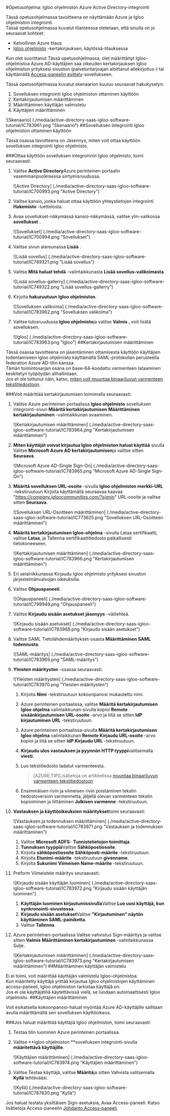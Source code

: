 <properties 
    pageTitle="Opetusohjelma: Azure Active Directory-integrointi Igloo ohjelmiston | Microsoft Azure" 
    description="Opettele käyttämään Igloo ohjelmiston Azure Active Directory-hakemistosta käyttöön kertakirjautumisen, automaattinen valmistelu ja lisää!" 
    services="active-directory" 
    authors="jeevansd"  
    documentationCenter="na" 
    manager="femila"/>
<tags 
    ms.service="active-directory" 
    ms.devlang="na" 
    ms.topic="article" 
    ms.tgt_pltfrm="na" 
    ms.workload="identity" 
    ms.date="10/20/2016" 
    ms.author="jeedes" />

#<a name="tutorial-azure-active-directory-integration-with-igloo-software"></a>Opetusohjelma: Igloo ohjelmiston Azure Active Directory-integrointi
  
Tässä opetusohjelmassa tavoitteena on näyttämään Azure ja Igloo ohjelmiston integrointi.  
Tässä opetusohjelmassa kuvatut tilanteessa oletetaan, että sinulla on jo seuraavat kohteet:

-   Kelvollinen Azure tilaus
-   [Igloo ohjelmisto](http://www.igloosoftware.com/) -kertakirjauksen, käytössä-tilauksessa
  
Kun olet suorittanut Tässä opetusohjelmassa, olet määrittänyt Igloo-ohjelmistoa Azure AD-käyttäjien saa oikeuden kertakirjauksen Igloo ohjelmiston yrityksesi sivuston (palveluntarjoajan aloittanut allekirjoitus-) tai käyttämällä [Access-paneelin esittely](active-directory-saas-access-panel-introduction.md)-sovellukseen.
  
Tässä opetusohjelmassa kuvatut skenaarion kuuluu seuraavat hakukyselyn:

1.  Sovelluksen integrointi Igloo ohjelmiston ottaminen käyttöön
2.  Kertakirjautumisen määrittäminen
3.  Määrittäminen käyttäjän valmistelu
4.  Käyttäjien määrittäminen

![Skenaario] (./media/active-directory-saas-igloo-software-tutorial/IC783961.png "Skenaario")
##<a name="enabling-the-application-integration-for-igloo-software"></a>Sovelluksen integrointi Igloo ohjelmiston ottaminen käyttöön
  
Tässä osassa tavoitteena on Jäsennys, miten voit ottaa käyttöön sovelluksen integrointi Igloo ohjelmisto.

###<a name="to-enable-the-application-integration-for-igloo-software-perform-the-following-steps"></a>Ottaa käyttöön sovelluksen integroinnin Igloo ohjelmisto, toimi seuraavasti:

1.  Valitse **Active Directory**Azure perinteinen portaalin vasemmanpuoleisessa siirtymisruudussa.

    ![Active Directory] (./media/active-directory-saas-igloo-software-tutorial/IC700993.png "Active Directory")

2.  Valitse kansio, jonka haluat ottaa käyttöön yhteystietojen integrointi **Hakemisto** -luettelosta.

3.  Avaa sovellukset-näkymässä kansio-näkymässä, valitse ylin-valikossa **sovellukset** .

    ![Sovellukset] (./media/active-directory-saas-igloo-software-tutorial/IC700994.png "Sovellukset")

4.  Valitse sivun alareunassa **Lisää** .

    ![Lisää sovellus] (./media/active-directory-saas-igloo-software-tutorial/IC749321.png "Lisää sovellus")

5.  Valitse **Mitä haluat tehdä** -valintaikkunasta **Lisää sovellus-valikoimasta**.

    ![Lisää sovellus-gallerry] (./media/active-directory-saas-igloo-software-tutorial/IC749322.png "Lisää sovellus-gallerry")

6.  Kirjoita **hakuruutuun** **Igloo ohjelmiston**.

    ![Sovelluksen valikoima] (./media/active-directory-saas-igloo-software-tutorial/IC783962.png "Sovelluksen valikoima")

7.  Valitse tulosruudussa **Igloo ohjelmisto**ja valitse **Valmis** , voit lisätä sovelluksen.

    ![Igloo] (./media/active-directory-saas-igloo-software-tutorial/IC783963.png "Igloo")
##<a name="configuring-single-sign-on"></a>Kertakirjautumisen määrittäminen
  
Tässä osassa tavoitteena on jäsentäminen ottamisesta käyttöön käyttäjien todentamiseen Igloo ohjelmisto käyttämällä SAML-protokollan perusteella federation Azure AD-tilin kanssa.  
Tämän toimintosarjan osana on base-64-koodattu varmenteen lataaminen keskitetyn työpöydän alihallintaan.  
Jos et ole tottunut näin, katso, [miten voit muuntaa binaariluvun varmenteen tekstitiedostoon](http://youtu.be/PlgrzUZ-Y1o).

###<a name="to-configure-single-sign-on-perform-the-following-steps"></a>Voit määrittää kertakirjautumisen toimimalla seuraavasti:

1.  Valitse Azure perinteinen portaalissa **Igloo ohjelmisto** sovelluksen integrointi-sivun **Määritä kertakirjautumisen** **Määrittäminen kertakirjautuminen** -valintaikkunan avaaminen.

    ![Kertakirjautumisen määrittäminen] (./media/active-directory-saas-igloo-software-tutorial/IC783964.png "Kertakirjautumisen määrittäminen")

2.  **Miten käyttäjät voivat kirjautua Igloo ohjelmiston haluat käyttää** sivulla Valitse **Microsoft Azure AD kertakirjautumisen**ja valitse sitten **Seuraava**.

    ![Microsoft Azure AD-Single Sign-On] (./media/active-directory-saas-igloo-software-tutorial/IC783965.png "Microsoft Azure AD-Single Sign-On")

3.  **Määritä sovelluksen URL-osoite** -sivulla **Igloo ohjelmiston merkki-URL** -tekstiruutuun Kirjoita käyttämällä seuraavaa kaavaa "*https://company.igloocommunities.com/?signin*" URL-osoite ja valitse sitten **Seuraava**.

    ![Sovelluksen URL-Osoitteen määrittäminen] (./media/active-directory-saas-igloo-software-tutorial/IC773625.png "Sovelluksen URL-Osoitteen määrittäminen")

4.  **Määritä kertakirjautumisen Igloo-ohjelma** -sivulla Lataa sertifikaatti, valitse **Lataa**, ja Tallenna sertifikaattitiedosto paikallisesti tietokoneeseen.

    ![Kertakirjautumisen määrittäminen] (./media/active-directory-saas-igloo-software-tutorial/IC783966.png "Kertakirjautumisen määrittäminen")

5.  Eri selainikkunassa Kirjaudu Igloo ohjelmisto yrityksesi sivuston järjestelmänvalvojan oikeuksilla.

6.  Valitse **Ohjauspaneeli**.

    ![Ohjauspaneeli] (./media/active-directory-saas-igloo-software-tutorial/IC799949.png "Ohjauspaneeli")

7.  Valitse **Kirjaudu sisään asetukset** **jäsenyys** -välilehteä.

    ![Kirjaudu sisään asetukset] (./media/active-directory-saas-igloo-software-tutorial/IC783968.png "Kirjaudu sisään asetukset")

8.  Valitse SAML Tietolähdemääritykset-osasta **Määrittäminen SAML todennusta**.

    ![SAML-määritys] (./media/active-directory-saas-igloo-software-tutorial/IC783969.png "SAML-määritys")

9.  **Yleisten määritysten** -osassa seuraavasti:

    ![Yleisten määritysten] (./media/active-directory-saas-igloo-software-tutorial/IC783970.png "Yleisten määritysten")

    1.  Kirjoita **Nimi** -tekstiruutuun kokoonpanosi mukautettu nimi.
    2.  Azure perinteinen portaalissa, valitse **Määritä kertakirjautumisen Igloo ohjelma** valintaikkunan-sivulla kopioi **Remote sisäänkirjautumisen URL-osoite** -arvo ja liitä se sitten **IdP kirjautuminen URL** -tekstiruutuun.
    3.  Azure perinteinen portaalissa-sivulla **Määritä kertakirjautumisen Igloo ohjelma** valintaikkunan **Remote Kirjaudu URL-osoite** -arvo kopioi ja liitä se sitten **IdP Kirjaudu URL** -tekstiruutuun.
    4.  **Kirjaudu ulos vastauksen ja pyynnön HTTP tyyppi**valitsemalla **viesti**.
    5.  Luo tekstitiedosto ladatut varmenteesta.
        
        >[AZURE.TIP]Lisätietoja on artikkelissa [muuntaa binaariluvun varmenteen tekstitiedostoon](http://youtu.be/PlgrzUZ-Y1o)

    6.  Ensimmäisen rivin ja viimeisen rivin poistaminen tekstin tiedostoversion varmennetta, jäljellä olevan varmenteen tekstin kopioiminen ja liittäminen **Julkisen varmenne** -tekstiruutuun.

10. **Vastauksen ja käyttöoikeuksien määritykset**toimi seuraavasti:

    ![Vastauksen ja todennuksen määrittäminen] (./media/active-directory-saas-igloo-software-tutorial/IC783971.png "Vastauksen ja todennuksen määrittäminen")

    1.  Valitse **Microsoft ADFS**- **Tunnistetietojen toimittaja**.
    2.  **Tunnuksen tyyppiä**Valitse **Sähköpostiosoite**.
    3.  Kirjoita **sähköpostiosoite** **Sähköposti-määrite** -tekstiruutuun.
    4.  Kirjoita **Etunimi-määrite** -tekstiruutuun **givenname**.
    5.  Kirjoita **Sukunimi** **Viimeisen Name-määrite** -tekstiruutuun.

11. Preform Viimeistele määritys seuraavasti:

    ![Kirjaudu sisään käyttäjän luominen] (./media/active-directory-saas-igloo-software-tutorial/IC783972.png "Kirjaudu sisään käyttäjän luominen")

    1.  **Käyttäjän luominen kirjautumissivulla**Valitse **Luo uusi käyttäjä, kun synkronointi-sivustossa**.
    2.  **Kirjaudu sisään asetukset**Valitse **"Kirjautuminen" näytön käyttäminen SAML-painiketta**.
    3.  Valitse **Tallenna**.

12. Azure perinteinen-portaalissa Valitse vahvistus Sign-määritys ja valitse sitten **Valmis** **Määrittäminen kertakirjautuminen** -valintaikkunassa Sulje.

    ![Kertakirjautumisen määrittäminen] (./media/active-directory-saas-igloo-software-tutorial/IC783973.png "Kertakirjautumisen määrittäminen")
##<a name="configuring-user-provisioning"></a>Määrittäminen käyttäjän valmistelu
  
Ei ei toimi, voit määrittää käyttäjän valmistelu Igloo-ohjelmistoa.  
Kun määritetty käyttäjä yrittää kirjautua Igloo ohjelmistojen käyttäminen access-paneeli, Igloo ohjelmiston tarkistaa käyttäjä on.  
Jos ei ole käyttäjätiliä käytettävissä vielä, se luodaan automaattisesti Igloo ohjelmisto.
##<a name="assigning-users"></a>Käyttäjien määrittäminen
  
Voit esikatsella kokoonpanosi-haluat myöntää Azure AD-käyttäjille sallitaan avulla määrittämällä sen sovelluksen käyttöoikeus.

###<a name="to-assign-users-to-igloo-software-perform-the-following-steps"></a>Jos haluat määrittää käyttäjiä Igloo ohjelmiston, toimi seuraavasti:

1.  Testaa tilin luominen Azure perinteinen portaalissa.

2.  Valitse **Igloo ohjelmiston **sovelluksen integrointi-sivulla **määritettävä käyttäjille**.

    ![Käyttäjien määrittäminen] (./media/active-directory-saas-igloo-software-tutorial/IC783974.png "Käyttäjien määrittäminen")

3.  Valitse Testaa käyttäjä, valitse **Määritä**ja sitten Vahvista valitsemalla **Kyllä** tehtävääsi.

    ![Kyllä] (./media/active-directory-saas-igloo-software-tutorial/IC767830.png "Kyllä")
  
Jos haluat testata yksittäisen Sign-asetuksia, Avaa Access-paneeli. Katso lisätietoja Access-paneelin [Johdanto Access-paneeli](active-directory-saas-access-panel-introduction.md).